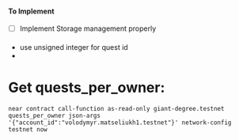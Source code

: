 #### To Implement

- [ ] Implement Storage management properly

####

- use unsigned integer for quest id
- 


# Get quests_per_owner:
`near contract call-function as-read-only giant-degree.testnet quests_per_owner json-args '{"account_id":"volodymyr.matseliukh1.testnet"}' network-config testnet now`